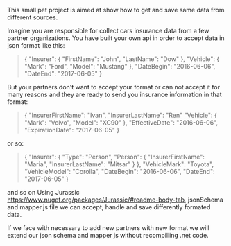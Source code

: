 This small pet project is aimed at show how to get and save same data from different sources.

Imagine you are responsible for collect cars insurance data from a few partner organizations. You have built your own api in order to accept data in json format like this:

>{
  "Insurer": {
    "FirstName": "John",
    "LastName": "Dow"
  },
  "Vehicle": {
    "Mark": "Ford",
    "Model": "Mustang"
  },
  "DateBegin": "2016-06-06",
  "DateEnd": "2017-06-05"
}

But your partners don't want to accept your format or can not accept it for many reasons and they are ready to send you insurance information in that format:
> {
  "InsurerFirstName": "Ivan",
  "InsurerLastName": "Ren"
  "Vehicle": {
    "Mark": "Volvo",
    "Model": "XC90"
  },
  "EffectiveDate": "2016-06-06",
  "ExpirationDate": "2017-06-05"
}

or so:
> {
  "Insurer": {
    "Type": "Person",
    "Person": {
      "InsurerFirstName": "Maria",
      "InsurerLastName": "Mitsar"
    }
},
  "VehicleMark": "Toyota",
  "VehicleModel": "Corolla",
  "DateBegin": "2016-06-06",
  "DateEnd": "2017-06-05"
}

and so on 
Using Jurassic https://www.nuget.org/packages/Jurassic/#readme-body-tab, jsonSchema and mapper.js file we can accept, handle and save differently formated data.

If we face with necessary to add new partners with new format we will extend our json schema and mapper js without recompilling .net code.




